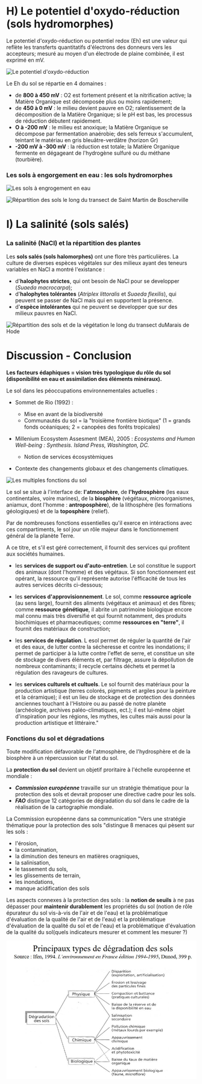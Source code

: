 # H) Le potentiel d'oxydo-réduction (sols hydromorphes)

Le potentiel d'oxydo-réduction ou potentiel redox (Eh) est une valeur qui reflète les transferts quantitatifs d'électrons des donneurs vers les accepteurs; mesuré au moyen d'un électrode de plaine combinée, il est exprimé en mV.

![Le potentiel d'oxydo-réduction](Images/potent.JPG)

Le Eh du sol se répartie en 4 domaines : 

* de **800 à 450 mV** : O2 est fortement présent et la nitrification active; la Matière Organique est décomposée plus ou moins rapidement;
* de **450 à 0 mV** : le milieu devient pauvre en O2; ralentissement de la décomposition de la Matière Organique; si le pH est bas, les processus de réduction débutent rapidement. 
* **O à -200 mV** : le milieu est anoxique; la Matière Organique se décompose par fermentation anaérobie; des sels ferreux s'accumulent, teintant le matériau en gris bleuâtre-verdâtre (horizon Gr)
* **-200 mV à -300 mV** : la réduction est totale; la Matière Organique fermente en dégageant de l'hydrogène sulfuré ou du méthane (tourbière).

### Les sols à engorgement en eau : les sols hydromorphes

![Les sols à engrogement en eau](Images/sols.JPG)

![Répartition des sols le long du transect de Saint Martin de Boscherville](Images/repartition.JPG)

# I) La salinité (sols salés)

### La salinité (NaCl) et la répartition des plantes

Les **sols salés (sols halomorphes)** ont une flore très particulières. La culture de diverses espèces végétales sur des milieux ayant des teneurs variables en NaCl a montré l'existance :

* d'**halophytes strictes**, qui ont besoin de NaCl pour se developper (*Suaeda macrocarpa*);
* d'**halophytes tolérantes** (*Atriplex littoralis* et *Suaeda flexilis*), qui peuvent se passer de NaCl mais qui en supportent la présence.
* d'**espèce intolérantes** qui ne peuvent se developper que sur des milieux pauvres en NaCl.

![Répartition des sols et de la végétation le long du transect duMarais de Hode](Images/veg.JPG)

# Discussion - Conclusion

**Les facteurs édaphiques = vision très typologique du rôle du sol (disponibilité en eau et assimilation des éléments minéraux).**

Le sol dans les péoccupations environnementales actuelles :

* Sommet de Rio (1992) :
	* Mise en avant de la biodiversité 
    * Communautés du sol = la "troisième frontière biotique" (1 = grands fonds océaniques; 2 = canopées des forêts tropicales)
    
* Millenium Ecosystem Assesment (MEA), 2005 : *Ecosystems and Human Well-being : Synthesis. Island Press, Washington, DC.*
	* Notion de services écosystèmiques 
    
* Contexte des changements globaux et des changements climatiques.

![Les multiples fonctions du sol](Images/fonctions.JPG)

Le sol se situe à l'interface de: **l'atmosphère**, de **l'hydrosphère** (les eaux continentales, voire marines), de la **biosphère** (végétaux, microorganismes, aniamux, dont l'homme : **antroposphère**), de la lithosphère (les formations géologiques) et de la **toposphère** (relief).

Par de nombreuses fonctions essentielles qu'il exerce en intéractions avec ces compartiments, le sol jour un rôle majeur dans le fonctionnement général de la planète Terre.

A ce titre, et s'il est géré correctement, il fournit des services qui profitent aux sociétés humaines.

* les **services de support ou d'auto-entretien**. Le sol constitue le support des animaux (dont l'homme) et des végétaux. Si son fonctionnement est opérant, la ressource qu'il représente autorise l'éfficacité de tous les autres services décrits ci-dessous;

* les **services d'approvisionnement**. Le sol, comme **ressource agricole** (au sens large), fournit des aliments (végétaux et animaux) et des fibres; comme **ressource génétique**, il abrite un patrimoine biologique encore mal connu mais très diversifié et qui fournit notamment, des produits biochimiques et pharmaceutiques; comme **ressources en "terre"**, il fournit des matériaux de construction;

* les **services de régulation**. L esol permet de réguler la quantité de l'air et des eaux, de lutter contre la sécheresse et contre les inondations; il permet de participer à la lutte contre l'effet de serre, et constitue un site de stockage de divers éléments et, par filtrage, assure la dépollution de nombreux contaminants; il recycle certains déchets et permet la régulation des ravageurs de cultures.

* les **services culturels et cultuels**. Le sol fournit des matériaux pour la production artistique (terres colorés, pigments et argiles pour la peinture et la céramique); il est un lieu de stockage et de protection des données anciennes touchant à l'Histoire ou au passé de notre planète (archéologie, archives paléo-climatiques, ect.); il est lui-même objet d'inspiration pour les régions, les mythes, les cultes mais aussi pour la production artistique et littéraire."

### Fonctions du sol et dégradations

Toute modification défavorable de l'atmosphère, de l'hydrosphère et de la biosphère à un répercussion sur l'état du sol.

La **protection du sol** devient un objetif proritaire à l'échelle européenne et mondiale :

* **_Commission européenne_** travaille sur un stratégie thématique pour la protection des sols et devrait proposer une directive cadre pour les sols.
* **_FAO_** distingue 12 catégories de dégradation du sol dans le cadre de la réalisation de la cartographie mondiale.

La Commission européenne dans sa communication "Vers une stratégie thématique pour la protection des sols "distingue 8 menaces qui pèsent sur les sols :

* l'érosion,
* la contamination,
* la diminution des teneurs en matières oragniques,
* la salinisation,
* le tassement du sols, 
* les glissements de terrain,
* les inondations,
* manque acidification des sols

Les aspects connexes à la protection des sols : la **notion de seuils** à ne pas dépasser pour **maintenir durablement** les propriétés du sol (notion de rôle épurateur du sol vis-à-vis de l'air et de l'eau) et la problématique d'évaluation de la qualité de l'air et de l'eau) et la problématique d'évaluation de la qualité du sol et de l'eau) et la problématique d'évaluation de la qualité du sol(quels indicateurs mesurer et comment les mesurer ?)

![Principaux types de dégradation des sols](Images/dégradations.JPG)


